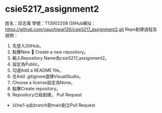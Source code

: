 # csie5217_assignment2
姓名：邱志偉
學號：T13902208
GitHub網址：https://github.com/yauchiwai126/csie5217_assignment2.git
Repo創建過程及說明：
1.	先登入GitHub。
2.	點擊New  Create a new repository。
3.	輸入Repository Name為csie5217_assignment2。
4.	設定為Public。
5.	勾選Add a README file。
6.	在Add .gitignore選擇VisualStudio。
7.	Choose a license設定為None。
8.	點擊Create repository。
9.	Repository已經創建。
Pull Request
- 以hw1-p此branch對main創立Pull Request